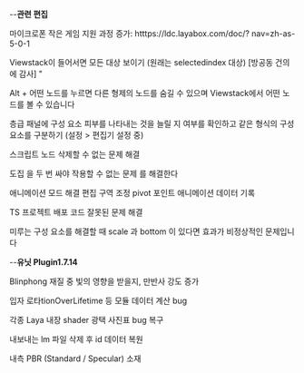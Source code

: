 
--**관련 편집**

마이크로폰 작은 게임 지원 과정 증가: htttps://ldc.layabox.com/doc/? nav=zh-as-5-0-1

Viewstack이 들어서면 모든 대상 보이기 (원래는 selectedindex 대상) [방공동 건의에 감사] "

Alt + 어떤 노드를 누르면 다른 형제의 노드를 숨길 수 있으며 Viewstack에서 어떤 노드를 볼 수 있습니다

층급 패널에 구성 요소 피부를 나타내는 것을 늘릴 지 여부를 확인하고 같은 형식의 구성 요소를 구분하기 (설정 > 편집기 설정 중)

스크립트 노드 삭제할 수 없는 문제 해결

도집 을 두 번 싸야 작용할 수 없는 문제 를 해결한다

애니메이션 모드 해결 편집 구역 조정 pivot 포인트 애니메이션 데이터 기록

TS 프로젝트 배포 코드 잘못된 문제 해결

미루는 구성 요소를 해결할 때 scale 과 bottom 이 있다면 효과가 비정상적인 문제입니다


--**유닛 Plugin1.7.14**

Blinphong 재질 중 빛의 영향을 받을지, 만반사 강도 증가

입자 로타tionOverLifetime 등 모듈 데이터 계산 bug

각종 Laya 내장 shader 광택 사진표 bug 복구

내보내는 lm 파일 삭제 후 id 데이터 복원

내측 PBR (Standard / Specular) 소재
